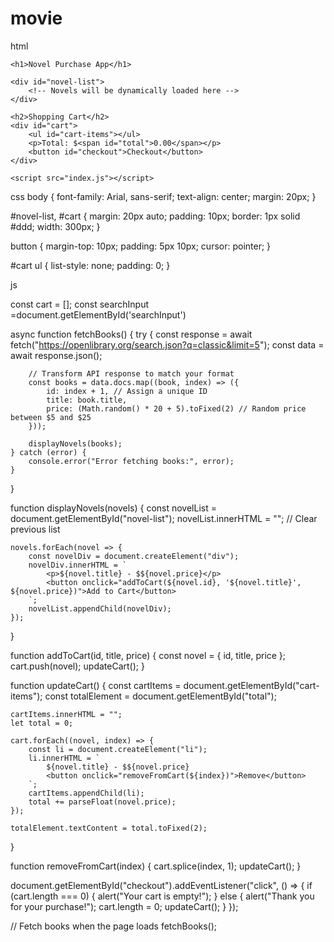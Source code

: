# movie
html
<!DOCTYPE html>
<html lang="en">
<head>
    <meta charset="UTF-8">
    <meta name="viewport" content="width=device-width, initial-scale=1.0">
    <title>Novel Purchase App</title>
    <link rel="stylesheet" href="index.css">
</head>
<body>

    <h1>Novel Purchase App</h1>

    <div id="novel-list">
        <!-- Novels will be dynamically loaded here -->
    </div>

    <h2>Shopping Cart</h2>
    <div id="cart">
        <ul id="cart-items"></ul>
        <p>Total: $<span id="total">0.00</span></p>
        <button id="checkout">Checkout</button>
    </div>

    <script src="index.js"></script>
</body>
</html>




css
body {
    font-family: Arial, sans-serif;
    text-align: center;
    margin: 20px;
}

#novel-list, #cart {
    margin: 20px auto;
    padding: 10px;
    border: 1px solid #ddd;
    width: 300px;
}

button {
    margin-top: 10px;
    padding: 5px 10px;
    cursor: pointer;
}

#cart ul {
    list-style: none;
    padding: 0;
}

js


const cart = [];
const searchInput =document.getElementById('searchInput')


async function fetchBooks() {
    try {
        const response = await fetch("https://openlibrary.org/search.json?q=classic&limit=5");
        const data = await response.json();
        
        // Transform API response to match your format
        const books = data.docs.map((book, index) => ({
            id: index + 1, // Assign a unique ID
            title: book.title,
            price: (Math.random() * 20 + 5).toFixed(2) // Random price between $5 and $25
        }));

        displayNovels(books);
    } catch (error) {
        console.error("Error fetching books:", error);
    }
}

function displayNovels(novels) {
    const novelList = document.getElementById("novel-list");
    novelList.innerHTML = ""; // Clear previous list

    novels.forEach(novel => {
        const novelDiv = document.createElement("div");
        novelDiv.innerHTML = `
            <p>${novel.title} - $${novel.price}</p>
            <button onclick="addToCart(${novel.id}, '${novel.title}', ${novel.price})">Add to Cart</button>
        `;
        novelList.appendChild(novelDiv);
    });
}

function addToCart(id, title, price) {
    const novel = { id, title, price };
    cart.push(novel);
    updateCart();
}

function updateCart() {
    const cartItems = document.getElementById("cart-items");
    const totalElement = document.getElementById("total");

    cartItems.innerHTML = "";
    let total = 0;

    cart.forEach((novel, index) => {
        const li = document.createElement("li");
        li.innerHTML = `
            ${novel.title} - $${novel.price}
            <button onclick="removeFromCart(${index})">Remove</button>
        `;
        cartItems.appendChild(li);
        total += parseFloat(novel.price);
    });

    totalElement.textContent = total.toFixed(2);
}

function removeFromCart(index) {
    cart.splice(index, 1);
    updateCart();
}

document.getElementById("checkout").addEventListener("click", () => {
    if (cart.length === 0) {
        alert("Your cart is empty!");
    } else {
        alert("Thank you for your purchase!");
        cart.length = 0;
        updateCart();
    }
});

// Fetch books when the page loads
fetchBooks();

